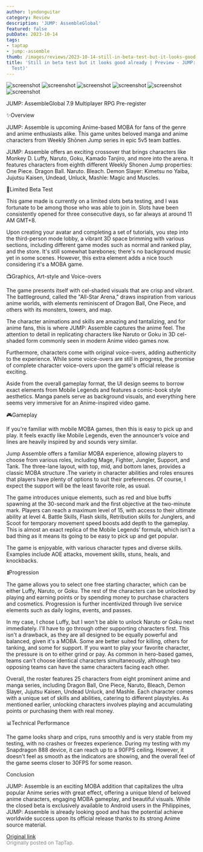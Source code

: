 ```yaml
---
author: lyndonguitar
category: Review
description: 'JUMP: AssembleGlobal'
featured: false
pubDate: 2023-10-14
tags:
- taptap
- jump:-assemble
thumb: /images/reviews/2023-10-14-still-in-beta-test-but-it-looks-good-already--preview---jump-assemble-beta-test-0.avif
title: 'Still in beta test but it looks good already | Preview - JUMP: Assemble (Beta
  Test)'
---
```


<div class="gallery">
  <img src="/images/reviews/2023-10-14-still-in-beta-test-but-it-looks-good-already--preview---jump-assemble-beta-test-0.avif" alt="screenshot" />
  <img src="/images/reviews/2023-10-14-still-in-beta-test-but-it-looks-good-already--preview---jump-assemble-beta-test-1.avif" alt="screenshot" />
  <img src="/images/reviews/2023-10-14-still-in-beta-test-but-it-looks-good-already--preview---jump-assemble-beta-test-2.avif" alt="screenshot" />
  <img src="/images/reviews/2023-10-14-still-in-beta-test-but-it-looks-good-already--preview---jump-assemble-beta-test-3.avif" alt="screenshot" />
  <img src="/images/reviews/2023-10-14-still-in-beta-test-but-it-looks-good-already--preview---jump-assemble-beta-test-4.avif" alt="screenshot" />
  <img src="/images/reviews/2023-10-14-still-in-beta-test-but-it-looks-good-already--preview---jump-assemble-beta-test-5.avif" alt="screenshot" />
</div>

JUMP: AssembleGlobal
7.9
Multiplayer
RPG
Pre-register

✨Overview

JUMP: Assemble is upcoming Anime-based MOBA for fans of the genre and anime enthusiasts alike. This game unites beloved manga and anime characters from Weekly Shōnen Jump series in epic 5v5 team battles.

JUMP: Assemble offers an exciting crossover that brings characters like Monkey D. Luffy, Naruto, Goku, Kamado Tanjiro, and more into the arena. It features characters from eighth different Weekly Shonen Jump properties: One Piece. Dragon Ball. Naruto. Bleach. Demon Slayer: Kimetsu no Yaiba, Jujutsu Kaisen, Undead, Unluck, Mashle: Magic and Muscles.

🚧Limited Beta Test

This game made is currently on a limited slots beta testing, and I was fortunate to be among those who was able to join in. Slots have been consistently opened for three consecutive days, so far always at around 11 AM GMT+8.

Upon creating your avatar and completing a set of tutorials, you step into the third-person mode lobby, a vibrant 3D space brimming with various sections, including different game modes such as normal and ranked play, and the store. It's still somewhat barebones; there's no background music yet in some scenes. However, this extra element adds a nice touch considering it's a MOBA game.

📺Graphics, Art-style and Voice-overs

The game presents itself with cel-shaded visuals that are crisp and vibrant. The battleground, called  the "All-Star Arena," draws inspiration from various anime worlds, with elements reminiscent of Dragon Ball, One Piece, and others with its monsters, towers, and map.

The character animations and skills are amazing and tantalizing, and for anime fans, this is where JUMP: Assemble captures the anime feel. The attention to detail in replicating characters like Naruto or Goku in 3D cel-shaded form commonly seen in modern Anime video games now.

Furthermore, characters come with original voice-overs, adding authenticity to the experience. While some voice-overs are still in progress, the promise of complete character voice-overs upon the game's official release is exciting.

Aside from the overall gameplay format, the UI design seems to borrow exact elements from Mobile Legends and features a comic-book style aesthetics. Manga panels serve as background visuals, and everything here seems very immersive for an Anime-inspired video game.

🎮Gameplay

If you're familiar with mobile MOBA games, then this is easy to pick up and play. It feels exactly like Mobile Legends, even the announcer’s voice and lines are heavily inspired by and sounds very similar.

Jump Assemble offers a familiar MOBA experience, allowing players to choose from various roles, including Mage, Fighter, Jungler, Support, and Tank. The three-lane layout, with top, mid, and bottom lanes, provides a classic MOBA structure .The variety in character abilities and roles ensures that players have plenty of options to suit their preferences. Of course, I expect the support will be the least favorite role, as usual.

The game introduces unique elements, such as red and blue buffs spawning at the 30-second mark and the first objective at the two-minute mark. Players can reach a maximum level of 15, with access to their ultimate ability at level 4. Battle Skills, Flash skills, Retribution skills for Junglers, and Scoot for temporary movement speed boosts add depth to the gameplay. This is almost an exact replica of the Mobile Legends’ formula, which isn’t a bad thing as it means its going to be easy to pick up and get popular.

The game is enjoyable, with various character types and diverse skills. Examples include AOE attacks, movement skills, stuns, heals, and knockbacks.

⏫Progression

The game allows you to select one free starting character, which can be either Luffy, Naruto, or Goku. The rest of the characters can be unlocked by playing and earning points or by spending money to purchase characters and cosmetics. Progression is further incentivized through live service elements such as daily logins, events, and passes.

In my case, I chose Luffy, but I won't be able to unlock Naruto or Goku next immediately. I'll have to go through other supporting characters first. This isn't a drawback, as they are all designed to be equally powerful and balanced, given it's a MOBA. Some are better suited for killing, others for tanking, and some for support. If you want to play your favorite character, the pressure is on to either grind or pay. As common in hero-based games, teams can't choose identical characters simultaneously, although two opposing teams can have the same characters facing each other.

Overall, the roster features 25 characters from eight prominent anime and manga series, including Dragon Ball, One Piece, Naruto, Bleach, Demon Slayer, Jujutsu Kaisen, Undead Unluck, and Mashle. Each character comes with a unique set of skills and abilities, catering to different playstyles. As mentioned earlier, unlocking characters involves playing and accumulating points or purchasing them with real money.

📊Technical Performance

The game looks sharp and crips, runs smoothly and is very stable from my testing, with no crashes or freezes experience. During my testing with my Snapdragon 888 device, it can reach up to a 90FPS ceiling. However, it doesn't feel as smooth as the indicators are showing, and the overall feel of the game seems closer to 30FPS for some reason.

Conclusion

JUMP: Assemble is an exciting MOBA addition that capitalizes the ultra popular Anime series with great effect, offering a unique blend of beloved anime characters, engaging MOBA gameplay, and beautiful visuals. While the closed beta is exclusively available to Android users in the Philippines, JUMP: Assemble is already looking good and has the potential achieve worldwide success upon its official release thanks to its strong Anime source material.

[Original link](https://www.taptap.io/post/6435901)<br><span style="font-size: 0.95em; color: #888;">Originally posted on TapTap.</span>